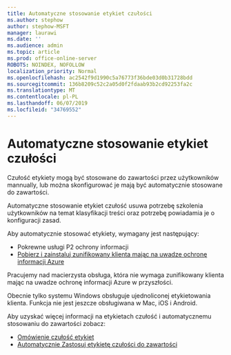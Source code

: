 ```yaml
---
title: Automatyczne stosowanie etykiet czułości
ms.author: stephow
author: stephow-MSFT
manager: laurawi
ms.date: ''
ms.audience: admin
ms.topic: article
ms.prod: office-online-server
ROBOTS: NOINDEX, NOFOLLOW
localization_priority: Normal
ms.openlocfilehash: ac2542f9d1990c5a76773f36bde03d0b31728bdd
ms.sourcegitcommit: 136b8209c52c2a05d0f2fdaab93b2cd92253fa2c
ms.translationtype: MT
ms.contentlocale: pl-PL
ms.lasthandoff: 06/07/2019
ms.locfileid: "34769552"
---
```

# <a name="auto-apply-sensitivity-labels"></a>Automatyczne stosowanie etykiet czułości

Czułość etykiety mogą być stosowane do zawartości przez użytkowników mannually, lub można skonfigurować je mają być automatycznie stosowane do zawartości.

Automatyczne stosowanie etykiet czułość usuwa potrzebę szkolenia użytkowników na temat klasyfikacji treści oraz potrzebę powiadamia je o konfiguracji zasad.

Aby automatycznie stosować etykiety, wymagany jest następujący:

- Pokrewne usługi P2 ochrony informacji
- [Pobierz i zainstaluj zunifikowany klienta mając na uwadze ochronę informacji Azure](https://docs.microsoft.com/azure/information-protection/rms-client/install-unifiedlabelingclient-app)

Pracujemy nad macierzysta obsługa, która nie wymaga zunifikowany klienta mając na uwadze ochronę informacji Azure w przyszłości.

Obecnie tylko systemu Windows obsługuje ujednoliconej etykietowania klienta.  Funkcja nie jest jeszcze obsługiwana w Mac, iOS i Android.

Aby uzyskać więcej informacji na etykietach czułość i automatycznemu stosowaniu do zawartości zobacz:

- [Omówienie czułość etykiet](https://docs.microsoft.com/office365/securitycompliance/sensitivity-labels)
- [Automatycznie Zastosuj etykietę czułości do zawartości](https://docs.microsoft.com/office365/securitycompliance/apply_sensitivity_label_automatically)
